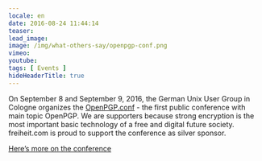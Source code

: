 ```yaml
---
locale: en
date: 2016-08-24 11:44:14
teaser: 
lead_image:
image: /img/what-others-say/openpgp-conf.png
vimeo: 
youtube:
tags: [ Events ]
hideHeaderTitle: true
---
```


On September 8 and September 9, 2016, the German Unix User Group in Cologne organizes the [OpenPGP.conf](https://gnupg.org/conf/index.html) - the first public conference with main topic OpenPGP. We are supporters because strong encryption is the most important basic technology of a free and digital future society. freiheit.com is proud to support the conference as silver sponsor. 

[Here’s more on the conference](https://gnupg.org/conf/index.html)


